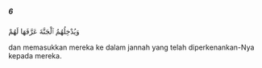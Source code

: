 ##### 6

<span class="ayah">وَيُدْخِلُهُمُ ٱلْجَنَّةَ عَرَّفَهَا لَهُمْ</span>

<span class="ayah_translation">dan memasukkan mereka ke dalam jannah yang telah diperkenankan-Nya kepada mereka.</span>
